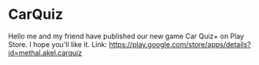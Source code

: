 # CarQuiz
Hello me and my friend have published our new game Car Quiz+ on Play Store. I hope you'll like it.
Link: https://play.google.com/store/apps/details?id=methal.akel.carquiz

